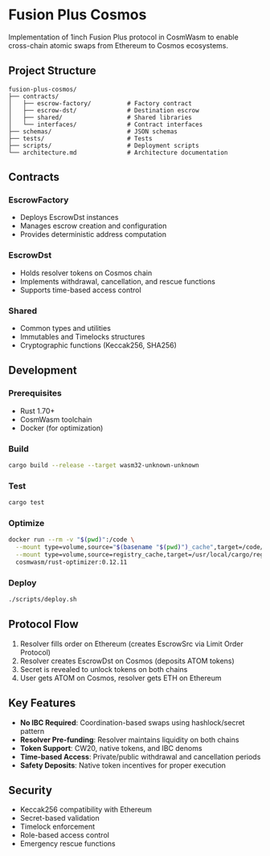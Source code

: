 # Fusion Plus Cosmos

Implementation of 1inch Fusion Plus protocol in CosmWasm to enable cross-chain atomic swaps from Ethereum to Cosmos ecosystems.

## Project Structure

```
fusion-plus-cosmos/
├── contracts/
│   ├── escrow-factory/          # Factory contract
│   ├── escrow-dst/              # Destination escrow
│   ├── shared/                  # Shared libraries
│   └── interfaces/              # Contract interfaces
├── schemas/                     # JSON schemas
├── tests/                       # Tests
├── scripts/                     # Deployment scripts
└── architecture.md              # Architecture documentation
```

## Contracts

### EscrowFactory
- Deploys EscrowDst instances
- Manages escrow creation and configuration
- Provides deterministic address computation

### EscrowDst
- Holds resolver tokens on Cosmos chain
- Implements withdrawal, cancellation, and rescue functions
- Supports time-based access control

### Shared
- Common types and utilities
- Immutables and Timelocks structures
- Cryptographic functions (Keccak256, SHA256)

## Development

### Prerequisites
- Rust 1.70+
- CosmWasm toolchain
- Docker (for optimization)

### Build
```bash
cargo build --release --target wasm32-unknown-unknown
```

### Test
```bash
cargo test
```

### Optimize
```bash
docker run --rm -v "$(pwd)":/code \
  --mount type=volume,source="$(basename "$(pwd)")_cache",target=/code/target \
  --mount type=volume,source=registry_cache,target=/usr/local/cargo/registry \
  cosmwasm/rust-optimizer:0.12.11
```

### Deploy
```bash
./scripts/deploy.sh
```

## Protocol Flow

1. Resolver fills order on Ethereum (creates EscrowSrc via Limit Order Protocol)
2. Resolver creates EscrowDst on Cosmos (deposits ATOM tokens)
3. Secret is revealed to unlock tokens on both chains
4. User gets ATOM on Cosmos, resolver gets ETH on Ethereum

## Key Features

- **No IBC Required**: Coordination-based swaps using hashlock/secret pattern
- **Resolver Pre-funding**: Resolver maintains liquidity on both chains
- **Token Support**: CW20, native tokens, and IBC denoms
- **Time-based Access**: Private/public withdrawal and cancellation periods
- **Safety Deposits**: Native token incentives for proper execution

## Security

- Keccak256 compatibility with Ethereum
- Secret-based validation
- Timelock enforcement
- Role-based access control
- Emergency rescue functions
